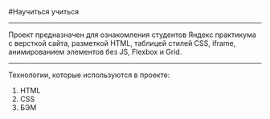 #Научиться учиться

---

Проект предназначен для ознакомления студентов Яндекс практикума с версткой сайта,
разметкой HTML, таблицей стилей CSS, iframe, анимированием элементов без JS,
Flexbox и Grid.

---

Технологии, которые используются в проекте:

1. HTML
2. CSS
3. БЭМ